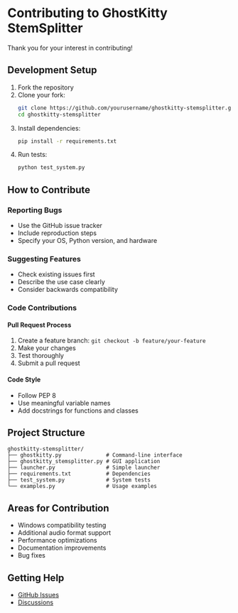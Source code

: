 # Contributing to GhostKitty StemSplitter

Thank you for your interest in contributing!

## Development Setup

1. Fork the repository
2. Clone your fork:
   ```bash
   git clone https://github.com/yourusername/ghostkitty-stemsplitter.git
   cd ghostkitty-stemsplitter
   ```
3. Install dependencies:
   ```bash
   pip install -r requirements.txt
   ```
4. Run tests:
   ```bash
   python test_system.py
   ```

## How to Contribute

### Reporting Bugs
- Use the GitHub issue tracker
- Include reproduction steps
- Specify your OS, Python version, and hardware

### Suggesting Features
- Check existing issues first
- Describe the use case clearly
- Consider backwards compatibility

### Code Contributions

#### Pull Request Process
1. Create a feature branch: `git checkout -b feature/your-feature`
2. Make your changes
3. Test thoroughly
4. Submit a pull request

#### Code Style
- Follow PEP 8
- Use meaningful variable names
- Add docstrings for functions and classes

## Project Structure

```
ghostkitty-stemsplitter/
├── ghostkitty.py              # Command-line interface
├── ghostkitty_stemsplitter.py # GUI application
├── launcher.py                # Simple launcher
├── requirements.txt           # Dependencies
├── test_system.py             # System tests
└── examples.py                # Usage examples
```

## Areas for Contribution

- Windows compatibility testing
- Additional audio format support
- Performance optimizations
- Documentation improvements
- Bug fixes

## Getting Help

- [GitHub Issues](https://github.com/chousemp3/ghostkitty-stemsplitter/issues)
- [Discussions](https://github.com/chousemp3/ghostkitty-stemsplitter/discussions)
